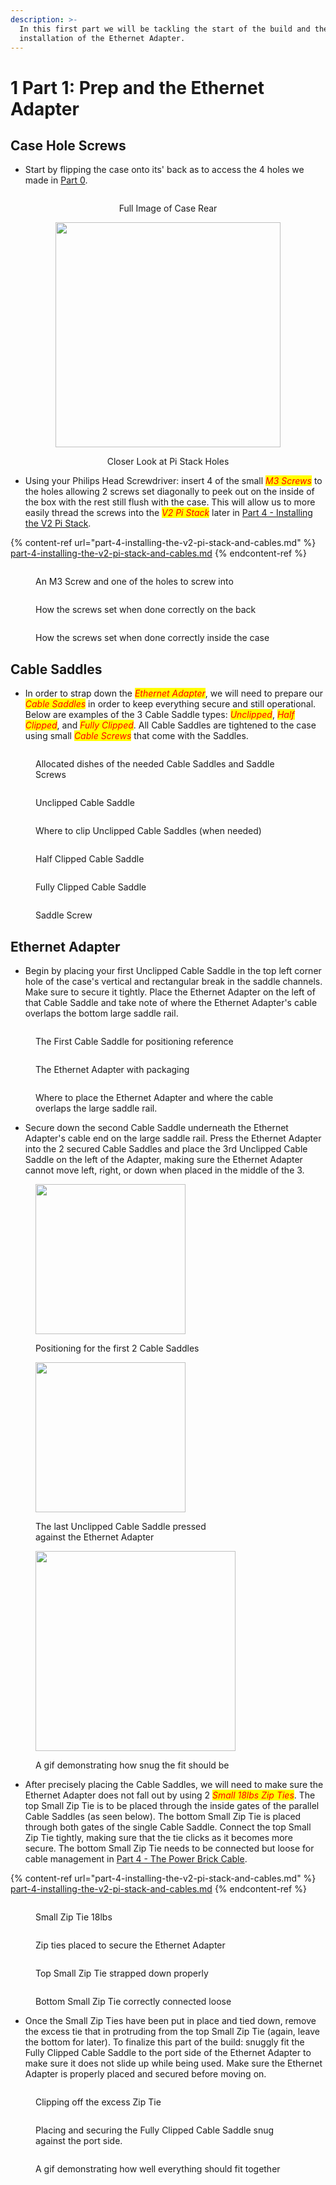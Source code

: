 ```yaml
---
description: >-
  In this first part we will be tackling the start of the build and the
  installation of the Ethernet Adapter.
---
```


# 1️ Part 1: Prep and the Ethernet Adapter

## Case Hole Screws

* Start by flipping the case onto its' back as to access the 4 holes we made in [Part 0](part-0-modifying-the-case.md).

<div align="center" data-full-width="false">

<figure><img src="../../../../.gitbook/assets/IMG_0933 Medium.jpeg" alt=""><figcaption><p>Full Image of Case Rear</p></figcaption></figure>

 

<figure><img src="../../../../.gitbook/assets/IMG_0934 Medium.jpeg" alt="" width="360"><figcaption><p>Closer Look at Pi Stack Holes</p></figcaption></figure>

</div>

* &#x20;Using your Philips Head Screwdriver: insert 4 of the small _<mark style="color:red;">M3 Screws</mark>_ to the holes allowing 2 screws set diagonally to peek out on the inside of the box with the rest still flush with the case. This will allow us to more easily thread the screws into the _<mark style="color:red;">V2 Pi Stack</mark>_ later in [Part 4 - Installing the V2 Pi Stack](part-4-installing-the-v2-pi-stack-and-cables.md#installing-the-v2-pi-stack).

{% content-ref url="part-4-installing-the-v2-pi-stack-and-cables.md" %}
[part-4-installing-the-v2-pi-stack-and-cables.md](part-4-installing-the-v2-pi-stack-and-cables.md)
{% endcontent-ref %}

<div data-full-width="true">

<figure><img src="../../../../.gitbook/assets/IMG_0935 Medium.jpeg" alt=""><figcaption><p>An M3 Screw and one of the holes to screw into</p></figcaption></figure>

 

<figure><img src="../../../../.gitbook/assets/IMG_0937 Medium.jpeg" alt=""><figcaption><p>How the screws set when done correctly on the back</p></figcaption></figure>

 

<figure><img src="../../../../.gitbook/assets/IMG_0938 Medium.jpeg" alt=""><figcaption><p>How the screws set when done correctly inside the case</p></figcaption></figure>

</div>

## Cable Saddles

* In order to strap down the _<mark style="color:red;">Ethernet Adapter</mark>_, we will need to prepare our _<mark style="color:red;">Cable Saddles</mark>_ in order to keep everything secure and still operational. Below are examples of the 3 Cable Saddle types: _<mark style="color:red;">Unclipped</mark>_, _<mark style="color:red;">Half Clipped</mark>_, and _<mark style="color:red;">Fully Clipped</mark>_. All Cable Saddles are tightened to the case using small _<mark style="color:red;">Cable Screws</mark>_ that come with the Saddles.

<div data-full-width="true">

<figure><img src="../../../../.gitbook/assets/IMG_0939 Medium.jpeg" alt=""><figcaption><p>Allocated dishes of the needed Cable Saddles and Saddle Screws</p></figcaption></figure>

 

<figure><img src="../../../../.gitbook/assets/IMG_0940 Medium.jpeg" alt=""><figcaption><p>Unclipped Cable Saddle</p></figcaption></figure>

 

<figure><img src="../../../../.gitbook/assets/IMG_0941 Medium.jpeg" alt=""><figcaption><p>Where to clip Unclipped Cable Saddles (when needed)</p></figcaption></figure>

</div>

<div data-full-width="true">

<figure><img src="../../../../.gitbook/assets/IMG_0975-2 Medium.jpeg" alt=""><figcaption><p>Half Clipped Cable Saddle</p></figcaption></figure>

 

<figure><img src="../../../../.gitbook/assets/IMG_0943 Medium.jpeg" alt=""><figcaption><p>Fully Clipped Cable Saddle</p></figcaption></figure>

 

<figure><img src="../../../../.gitbook/assets/IMG_0944 Medium.jpeg" alt=""><figcaption><p>Saddle Screw</p></figcaption></figure>

</div>

## Ethernet Adapter

* Begin by placing your first Unclipped Cable Saddle in the top left corner hole of the case's vertical and rectangular break in the saddle channels. Make sure to secure it tightly. Place the Ethernet Adapter on the left of that Cable Saddle and take note of where the Ethernet Adapter's cable overlaps the bottom large saddle rail.

<div data-full-width="true">

<figure><img src="../../../../.gitbook/assets/IMG_0945 Medium.jpeg" alt=""><figcaption><p>The First Cable Saddle for positioning reference</p></figcaption></figure>

 

<figure><img src="../../../../.gitbook/assets/IMG_0946 Medium.jpeg" alt=""><figcaption><p>The Ethernet Adapter with packaging</p></figcaption></figure>

 

<figure><img src="../../../../.gitbook/assets/IMG_0947 Medium.jpeg" alt=""><figcaption><p>Where to place the Ethernet Adapter and where the cable overlaps the large saddle rail.</p></figcaption></figure>

</div>

* Secure down the second Cable Saddle underneath the Ethernet Adapter's cable end on the large saddle rail. Press the Ethernet Adapter into the 2 secured Cable Saddles and place the 3rd Unclipped Cable Saddle on the left of the Adapter, making sure the Ethernet Adapter cannot move left, right, or down when placed in the middle of the 3.&#x20;

<div data-full-width="true">

<figure><img src="../../../../.gitbook/assets/IMG_0948 Medium.jpeg" alt="" width="240"><figcaption><p>Positioning for the first 2 Cable Saddles</p></figcaption></figure>

 

<figure><img src="../../../../.gitbook/assets/IMG_0949 Medium.jpeg" alt="" width="240"><figcaption><p>The last Unclipped Cable Saddle pressed<br>against the Ethernet Adapter</p></figcaption></figure>

 

<figure><img src="../../../../.gitbook/assets/0950final.gif" alt="" width="320"><figcaption><p>A gif demonstrating how snug the fit should be</p></figcaption></figure>

</div>

* After precisely placing the Cable Saddles, we will need to make sure the Ethernet Adapter does not fall out by using 2 _<mark style="color:red;">Small 18lbs Zip Ties</mark>_. The top Small Zip Tie is to be placed through the inside gates of the parallel Cable Saddles (as seen below). The bottom Small Zip Tie is placed through both gates of the single Cable Saddle. Connect the top Small Zip Tie tightly, making sure that the tie clicks as it becomes more secure. The bottom Small Zip Tie needs to be connected but loose for cable management in [Part 4 - The Power Brick Cable](part-4-installing-the-v2-pi-stack-and-cables.md#the-power-brick-cable).

{% content-ref url="part-4-installing-the-v2-pi-stack-and-cables.md" %}
[part-4-installing-the-v2-pi-stack-and-cables.md](part-4-installing-the-v2-pi-stack-and-cables.md)
{% endcontent-ref %}

<div data-full-width="true">

<figure><img src="../../../../.gitbook/assets/IMG_0951 Medium.jpeg" alt=""><figcaption><p>Small Zip Tie 18lbs</p></figcaption></figure>

 

<figure><img src="../../../../.gitbook/assets/IMG_0953 Medium.jpeg" alt=""><figcaption><p>Zip ties placed to secure the Ethernet Adapter</p></figcaption></figure>

 

<figure><img src="../../../../.gitbook/assets/IMG_0954 Medium.jpeg" alt=""><figcaption><p>Top Small Zip Tie strapped down properly</p></figcaption></figure>

 

<figure><img src="../../../../.gitbook/assets/IMG_0955 Medium.jpeg" alt=""><figcaption><p>Bottom Small Zip Tie correctly connected loose</p></figcaption></figure>

</div>

* Once the Small Zip Ties have been put in place and tied down, remove the excess tie that in protruding from the top Small Zip Tie (again, leave the bottom for later). To finalize this part of the build: snuggly fit the Fully Clipped Cable Saddle to the port side of the Ethernet Adapter to make sure it does not slide up while being used. Make sure the Ethernet Adapter is properly placed and secured before moving on.

<div data-full-width="true">

<figure><img src="../../../../.gitbook/assets/IMG_0956 Medium.jpeg" alt=""><figcaption><p>Clipping off the excess Zip Tie</p></figcaption></figure>

 

<figure><img src="../../../../.gitbook/assets/IMG_0958 Medium.jpeg" alt=""><figcaption><p>Placing and securing the Fully Clipped Cable Saddle snug against the port side.</p></figcaption></figure>

 

<figure><img src="../../../../.gitbook/assets/0959final.gif" alt=""><figcaption><p>A gif demonstrating how well everything should fit together</p></figcaption></figure>

</div>

